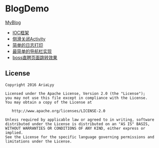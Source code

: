 # BlogDemo
[MyBlog](http://blog.csdn.net/qwe511455842?viewmode=contents)
* [IOC框架](http://blog.csdn.net/qwe511455842/article/details/48845195)
* [侧滑关闭Activity](https://github.com/AriaLyy/BlogDemo/tree/master/SlidingActivityDemo)
* [简单的日志打印](https://github.com/AriaLyy/BlogDemo/tree/master/MyLoggerDemo)
* [最简单的导航栏实现](https://github.com/AriaLyy/BlogDemo/tree/master/NavigationBarDemo)
* [boss直聘页面跳转效果](https://github.com/AriaLyy/BlogDemo/tree/master/BossTransfer)

License
-------

    Copyright 2016 AriaLyy

    Licensed under the Apache License, Version 2.0 (the "License");
    you may not use this file except in compliance with the License.
    You may obtain a copy of the License at

       http://www.apache.org/licenses/LICENSE-2.0

    Unless required by applicable law or agreed to in writing, software
    distributed under the License is distributed on an "AS IS" BASIS,
    WITHOUT WARRANTIES OR CONDITIONS OF ANY KIND, either express or implied.
    See the License for the specific language governing permissions and
    limitations under the License.
